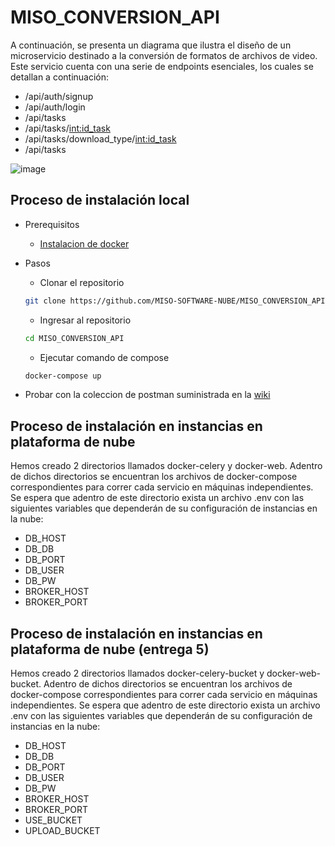 # MISO_CONVERSION_API

A continuación, se presenta un diagrama que ilustra el diseño de un microservicio destinado a la conversión de formatos de archivos de video. Este servicio cuenta con una serie de endpoints esenciales, los cuales se detallan a continuación:

- /api/auth/signup
- /api/auth/login
- /api/tasks
- /api/tasks/<int:id_task>
- /api/tasks/download_type/<int:id_task>
- /api/tasks

![image](https://github.com/MISO-SOFTWARE-NUBE/MISO_CONVERSION_API/assets/54864717/0ba7d0dc-096f-476b-a423-a5fdc02377b5)

## Proceso de instalación local

- Prerequisitos
  - [Instalacion de docker](https://www.docker.com/get-started/)

- Pasos
  - Clonar el repositorio

  ```sh
  git clone https://github.com/MISO-SOFTWARE-NUBE/MISO_CONVERSION_API.git
  ```

  - Ingresar al repositorio

  ```sh
  cd MISO_CONVERSION_API
  ```

  - Ejecutar comando de compose

  ```sh
  docker-compose up
  ```
  
- Probar con la coleccion de postman suministrada en la [wiki](https://github.com/MISO-SOFTWARE-NUBE/MISO_CONVERSION_API/wiki)

## Proceso de instalación en instancias en plataforma de nube
Hemos creado 2 directorios llamados docker-celery y docker-web. Adentro de dichos directorios se encuentran los archivos de docker-compose correspondientes para correr cada servicio en máquinas independientes. Se espera que adentro de este directorio exista un archivo .env con las siguientes variables que dependerán de su configuración de instancias en la nube:
  
  - DB_HOST
  - DB_DB
  - DB_PORT
  - DB_USER
  - DB_PW
  - BROKER_HOST
  - BROKER_PORT

## Proceso de instalación en instancias en plataforma de nube (entrega 5)
Hemos creado 2 directorios llamados docker-celery-bucket y docker-web-bucket. Adentro de dichos directorios se encuentran los archivos de docker-compose correspondientes para correr cada servicio en máquinas independientes. Se espera que adentro de este directorio exista un archivo .env con las siguientes variables que dependerán de su configuración de instancias en la nube:
- DB_HOST
- DB_DB
- DB_PORT
- DB_USER
- DB_PW
- BROKER_HOST
- BROKER_PORT
- USE_BUCKET
- UPLOAD_BUCKET
